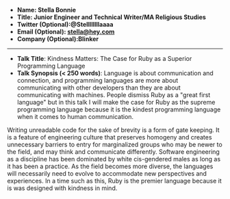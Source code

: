 * **Name: Stella Bonnie**
* **Title: Junior Engineer and Technical Writer/MA Religious Studies**
* **Twitter (Optional):@Stellllllllaaaa**
* **Email (Optional): stella@hey.com**
* **Company (Optional):Blinker**

---
* **Talk Title**: Kindness Matters: The Case for Ruby as a Superior Programming Language
* **Talk Synopsis (< 250 words)**:
Language is about communication and connection, and programming languages are more about communicating with other developers than they are about communicating with machines. People dismiss Ruby as a "great first language" but in this talk I will make the case for Ruby as the supreme programming language because it is the kindest programming language when it comes to human communication.

Writing unreadable code for the sake of brevity is a form of gate keeping. It is a feature of engineering culture that preserves homogeny and creates unnecessary barriers to entry for marginalized groups who may be newer to the field, and may think and communicate differently. Software engineering as a discipline has been dominated by white cis-gendered males as long as it has been a practice. As the field becomes more diverse, the languages will necessarily need to evolve to accommodate new perspectives and experiences. In a time such as this, Ruby is the premier language because it is  was designed with kindness in mind.
